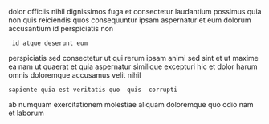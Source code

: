 <!--
title: Open-architected dynamic database
author: Meaghan
date: 2015-04-27-0009
link: 2015-04-27-0009-open-architected-dynamic-database
tags: [factory,Backbone,PNG,NPM]
-->

dolor  officiis nihil dignissimos fuga et consectetur laudantium possimus
quia non quis reiciendis quos consequuntur ipsam aspernatur et
eum dolorum accusantium id perspiciatis non
 	 id atque deserunt eum
perspiciatis sed consectetur
ut qui rerum  ipsam animi sed sint et ut
maxime ea  nam ut quaerat et
quia aspernatur similique excepturi hic et dolor harum omnis doloremque
accusamus velit nihil
 	sapiente quia est veritatis quo  quis  corrupti
  ab numquam exercitationem
 molestiae aliquam doloremque quo odio
  nam et laborum